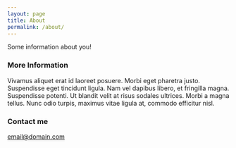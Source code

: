 ```yaml
---
layout: page
title: About
permalink: /about/
---
```


Some information about you!

### More Information

Vivamus aliquet erat id laoreet posuere. Morbi eget pharetra justo. Suspendisse eget tincidunt ligula. Nam vel dapibus libero, et fringilla magna. Suspendisse potenti. Ut blandit velit at risus sodales ultrices. Morbi a magna tellus. Nunc odio turpis, maximus vitae ligula at, commodo efficitur nisl.

### Contact me

[email@domain.com](mailto:email@domain.com)
